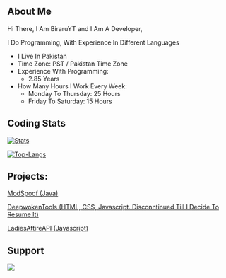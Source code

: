 ## About Me

Hi There, I Am BiraruYT and I Am A Developer,

I Do Programming, With Experience In Different Languages
* I Live In Pakistan
* Time Zone: PST / Pakistan Time Zone
* Experience With Programming:
  * 2.85 Years
* How Many Hours I Work Every Week:
  * Monday To Thursday: 25 Hours
  * Friday To Saturday: 15 Hours

## Coding Stats

[![Stats](https://github-readme-stats-rho-sandy-71.vercel.app/api/?username=BiraruYT&theme=dark)]()

[![Top-Langs](https://github-readme-stats-rho-sandy-71.vercel.app/api/top-langs/?username=BiraruYT&theme=dark)]()

## Projects:

[ModSpoof (Java)](https://github.com/BiraruYT/ModSpoof)

[DeepwokenTools (HTML, CSS, Javascript. Disconntinued Till I Decide To Resume It)](https://github.com/BiraruYT/cheapplayz.github.io)

[LadiesAttireAPI (Javascript)](https://github.com/BiraruYT/LadiesAttireAPI)

## Support

<a href="https://www.buymeacoffee.com/cheapplayz"><img src="https://img.buymeacoffee.com/button-api/?text=Buy me a coffee&emoji=&slug=cheapplayz&button_colour=FFDD00&font_colour=000000&font_family=Comic&outline_colour=000000&coffee_colour=ffffff" /></a>
